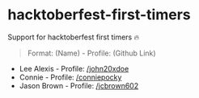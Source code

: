 # hacktoberfest-first-timers

Support for hacktoberfest first timers 🔥

> Format:
> (Name) - Profile: (Github Link)

- Lee Alexis - Profile: [/john20xdoe](https://github.com/john20xdoe)
- Connie - Profile: [/conniepocky](https://github.com/conniepocky)
- Jason Brown - Profile: [/jcbrown602](https://github.com/jcbrown602)
